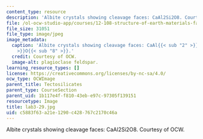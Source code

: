 ```yaml
---
content_type: resource
description: 'Albite crystals showing cleavage faces: CaAl2Si2O8. Courtesy of OCW.'
file: /ol-ocw-studio-app/courses/12-108-structure-of-earth-materials-fall-2004/c5883f63a21e1290c428767c2170c46a_lab3-29.jpg
file_size: 31051
file_type: image/jpeg
image_metadata:
  caption: 'Albite crystals showing cleavage faces: CaAl{{< sub "2" >}}Si{{< sub "2"
    >}}O{{< sub "8" >}}.'
  credit: Courtesy of OCW.
  image-alt: plagioclase feldspar.
learning_resource_types: []
license: https://creativecommons.org/licenses/by-nc-sa/4.0/
ocw_type: OCWImage
parent_title: Tectosilicates
parent_type: CourseSection
parent_uid: 1b117e4f-f810-43eb-e97c-97305f139151
resourcetype: Image
title: lab3-29.jpg
uid: c5883f63-a21e-1290-c428-767c2170c46a
---
```

Albite crystals showing cleavage faces: CaAl2Si2O8. Courtesy of OCW.